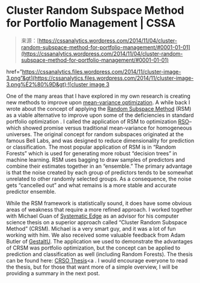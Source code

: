 <!--yml
category: 未分类
date: 2024-05-12 17:51:56
-->

# Cluster Random Subspace Method for Portfolio Management | CSSA

> 来源：[https://cssanalytics.wordpress.com/2014/11/04/cluster-random-subspace-method-for-portfolio-management/#0001-01-01](https://cssanalytics.wordpress.com/2014/11/04/cluster-random-subspace-method-for-portfolio-management/#0001-01-01)

href=”[https://cssanalytics.files.wordpress.com/2014/11/cluster-image-3.png”&gt](https://cssanalytics.files.wordpress.com/2014/11/cluster-image-3.png%E2%80%9D&gt);![cluster image 3](img/4d2a0eec796ff81b076c56de290c6c4c.png)

One of the many areas that I have explored in my own research is creating new methods to improve upon [mean-variance optimization](https://cssanalytics.wordpress.com/2013/10/03/mean-variance-optimization-and-statistical-theory/ "Mean-Variance Optimization and Statistical Theory"). A while back I wrote about the concept of applying the [Random Subspace Method](http://en.wikipedia.org/wiki/Random_subspace_method) (RSM) as a viable alternative to improve upon some of the deficiencies in standard portfolio optimization . I called the application of RSM to optimization [RSO](https://cssanalytics.wordpress.com/2013/10/06/random-subspace-optimization-rso/ "Random Subspace Optimization (RSO)")– which showed promise versus traditional mean-variance for homogeneous universes. The original concept for random subspaces originated at the famous Bell Labs, and was designed to reduce dimensionality for prediction or classification. The most popular application of RSM is in “Random Forests” which is used for generating more robust “decision trees” in machine learning. RSM uses bagging to draw samples of predictors and combine their estimates together in an “ensemble.” The primary advantage is that the noise created by each group of predictors tends to be somewhat unrelated to other randomly selected groups. As a consequence, the noise gets “cancelled out” and what remains is a more stable and accurate predictor ensemble.

While the RSM framework is statistically sound, it does have some obvious areas of weakness that require a more refined approach. I worked together with Michael Guan of [Systematic Edge](http://systematicedge.wordpress.com/) as an advisor for his computer science thesis on a superior approach called “Cluster Random Subspace Method” (CRSM). Michael is a very smart guy, and it was a lot of fun working with him. We also received some valuable feedback from Adam Butler of [GestaltU](http://gestaltu.com/). The application we used to demonstrate the advantages of CRSM was portfolio optimization, but the concept can be applied to prediction and classification as well (including Random Forests). The thesis can be found here: [CRSO Thesis](https://cssanalytics.files.wordpress.com/2014/11/crso-thesis1.pdf)<a . I would encourage everyone to read the thesis, but for those that want more of a simple overview, I will be providing a summary in the next post.
